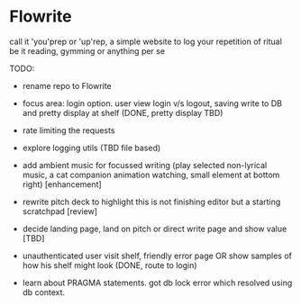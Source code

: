 # Flowrite
call it 'you'prep or 'up'rep, a simple website to log your repetition of ritual be it reading, gymming or anything per se


TODO:

- rename repo to Flowrite
- focus area: login option. user view login v/s logout, saving write to DB and pretty display at shelf (DONE, pretty display TBD)
- rate limiting the requests
- explore logging utils (TBD file based)
- add ambient music for focussed writing (play selected non-lyrical music, a cat companion animation watching, small element at bottom right)  [enhancement]
- rewrite pitch deck to highlight this is not finishing editor but a starting scratchpad [review]
- decide landing page, land on pitch or direct write page and show value [TBD]
- unauthenticated user visit shelf, friendly error page OR show samples of how his shelf might look (DONE, route to login)



- learn about PRAGMA statements. got db lock error which resolved using db context.